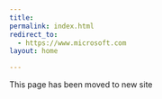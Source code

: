 ```yaml
---
title: 
permalink: index.html
redirect_to: 
  - https://www.microsoft.com
layout: home

---
```


This page has been moved to new site
